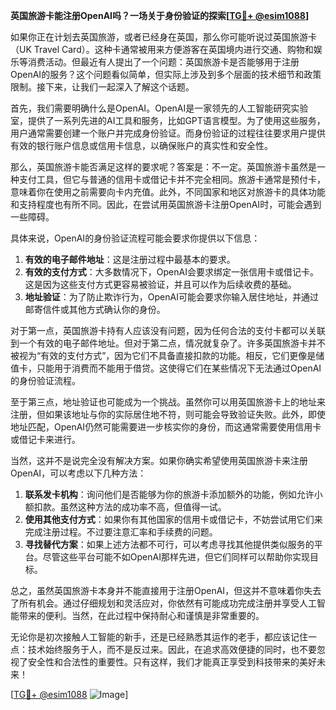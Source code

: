 **英国旅游卡能注册OpenAI吗？一场关于身份验证的探索[[TG💪+ @esim1088](https://t.me/s/esim1088)]**

如果你正在计划去英国旅游，或者已经身在英国，那么你可能听说过英国旅游卡（UK Travel Card）。这种卡通常被用来方便游客在英国境内进行交通、购物和娱乐等消费活动。但最近有人提出了一个问题：英国旅游卡是否能够用于注册OpenAI的服务？这个问题看似简单，但实际上涉及到多个层面的技术细节和政策限制。接下来，让我们一起深入了解这个话题。

首先，我们需要明确什么是OpenAI。OpenAI是一家领先的人工智能研究实验室，提供了一系列先进的AI工具和服务，比如GPT语言模型。为了使用这些服务，用户通常需要创建一个账户并完成身份验证。而身份验证的过程往往要求用户提供有效的银行账户信息或信用卡信息，以确保账户的真实性和安全性。

那么，英国旅游卡能否满足这样的要求呢？答案是：不一定。英国旅游卡虽然是一种支付工具，但它与普通的信用卡或借记卡并不完全相同。旅游卡通常是预付卡，意味着你在使用之前需要向卡内充值。此外，不同国家和地区对旅游卡的具体功能和支持程度也有所不同。因此，在尝试用英国旅游卡注册OpenAI时，可能会遇到一些障碍。

具体来说，OpenAI的身份验证流程可能会要求你提供以下信息：

1. **有效的电子邮件地址**：这是注册过程中最基本的要求。
2. **有效的支付方式**：大多数情况下，OpenAI会要求绑定一张信用卡或借记卡。这是因为这些支付方式更容易被验证，并且可以作为后续收费的基础。
3. **地址验证**：为了防止欺诈行为，OpenAI可能会要求你输入居住地址，并通过邮寄信件或其他方式确认你的身份。

对于第一点，英国旅游卡持有人应该没有问题，因为任何合法的支付卡都可以关联到一个有效的电子邮件地址。但对于第二点，情况就复杂了。许多英国旅游卡并不被视为“有效的支付方式”，因为它们不具备直接扣款的功能。相反，它们更像是储值卡，只能用于消费而不能用于借贷。这使得它们在某些情况下无法通过OpenAI的身份验证流程。

至于第三点，地址验证也可能成为一个挑战。虽然你可以用英国旅游卡上的地址来注册，但如果该地址与你的实际居住地不符，则可能会导致验证失败。此外，即使地址匹配，OpenAI仍然可能需要进一步核实你的身份，而这通常需要使用信用卡或借记卡来进行。

当然，这并不是说完全没有解决方案。如果你确实希望使用英国旅游卡来注册OpenAI，可以考虑以下几种方法：

1. **联系发卡机构**：询问他们是否能够为你的旅游卡添加额外的功能，例如允许小额扣款。虽然这种方法的成功率不高，但值得一试。
2. **使用其他支付方式**：如果你有其他国家的信用卡或借记卡，不妨尝试用它们来完成注册过程。不过要注意汇率和手续费的问题。
3. **寻找替代方案**：如果上述方法都不可行，可以考虑寻找其他提供类似服务的平台。尽管这些平台可能不如OpenAI那样先进，但它们同样可以帮助你实现目标。

总之，虽然英国旅游卡本身并不能直接用于注册OpenAI，但这并不意味着你失去了所有机会。通过仔细规划和灵活应对，你依然有可能成功完成注册并享受人工智能带来的便利。当然，在此过程中保持耐心和谨慎是非常重要的。

无论你是初次接触人工智能的新手，还是已经熟悉其运作的老手，都应该记住一点：技术始终服务于人，而不是反过来。因此，在追求高效便捷的同时，也不要忽视了安全性和合法性的重要性。只有这样，我们才能真正享受到科技带来的美好未来！

[[TG💪+ @esim1088](https://t.me/s/esim1088) ![Image](https://i.postimg.cc/4NQfJmqS/Snipaste-2025-05-13-00-14-12.png)]